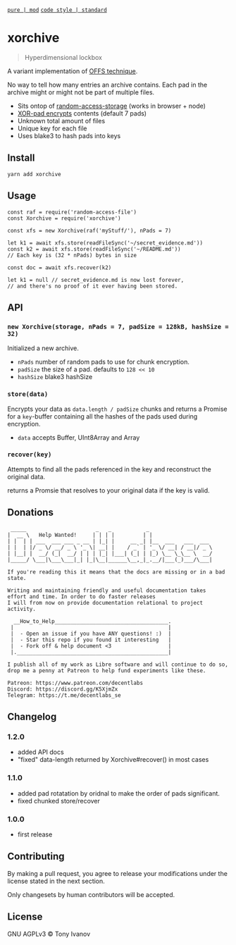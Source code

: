 [`pure | mod`](https://github.com/telamon/create-pure)
[`code style | standard`](https://standardjs.com/)
# xorchive

> Hyperdimensional lockbox

A variant implementation of [OFFS technique](https://en.wikipedia.org/wiki/OFFSystem).

No way to tell how many entries an archive contains.
Each pad in the archive might or might not be part of multiple files.

- Sits ontop of [random-access-storage](https://github.com/random-access-storage) (works in browser + node)
- [XOR-pad encrypts](https://en.wikipedia.org/wiki/XOR_cipher) contents (default 7 pads)
- Unknown total amount of files
- Unique key for each file
- Uses blake3 to hash pads into keys

## <a name="install"></a> Install

```
yarn add xorchive
```

## <a name="usage"></a> Usage

```
const raf = require('random-access-file')
const Xorchive = require('xorchive')

const xfs = new Xorchive(raf('myStuff/'), nPads = 7)

let k1 = await xfs.store(readFileSync('~/secret_evidence.md'))
const k2 = await xfs.store(readFileSync('~/README.md'))
// Each key is (32 * nPads) bytes in size

const doc = await xfs.recover(k2)

let k1 = null // secret_evidence.md is now lost forever,
// and there's no proof of it ever having been stored.
```

## API

### `new Xorchive(storage, nPads = 7, padSize = 128kB, hashSize = 32)`

Initialized a new archive.

- `nPads` number of random pads to use for chunk encryption.
- `padSize` the size of a pad. defaults to `128 << 10`
- `hashSize` blake3 hashSize


### `store(data)`

Encrypts your data as `data.length / padSize` chunks and
returns a Promise for a `key`-buffer containing all the hashes of the pads
used during encryption.


- `data` accepts Buffer, UInt8Array and Array

### `recover(key)`

Attempts to find all the pads referenced in the key and reconstruct the
original data.

returns a Promsie that resolves to your original data if
the key is valid.

## Donations

```ad
 _____                      _   _           _
|  __ \   Help Wanted!     | | | |         | |
| |  | | ___  ___ ___ _ __ | |_| |     __ _| |__  ___   ___  ___
| |  | |/ _ \/ __/ _ \ '_ \| __| |    / _` | '_ \/ __| / __|/ _ \
| |__| |  __/ (_|  __/ | | | |_| |___| (_| | |_) \__ \_\__ \  __/
|_____/ \___|\___\___|_| |_|\__|______\__,_|_.__/|___(_)___/\___|

If you're reading this it means that the docs are missing or in a bad state.

Writing and maintaining friendly and useful documentation takes
effort and time. In order to do faster releases
I will from now on provide documentation relational to project activity.

  __How_to_Help____________________________________.
 |                                                 |
 |  - Open an issue if you have ANY questions! :)  |
 |  - Star this repo if you found it interesting   |
 |  - Fork off & help document <3                  |
 |.________________________________________________|

I publish all of my work as Libre software and will continue to do so,
drop me a penny at Patreon to help fund experiments like these.

Patreon: https://www.patreon.com/decentlabs
Discord: https://discord.gg/K5XjmZx
Telegram: https://t.me/decentlabs_se
```


## <a name="changelog"></a> Changelog

### 1.2.0
- added API docs
- "fixed" data-length returned by Xorchive#recover() in most cases
### 1.1.0
- added pad rotatation by oridnal to make the order of pads significant.
- fixed chunked store/recover

### 1.0.0
- first release

## <a name="contribute"></a> Contributing

By making a pull request, you agree to release your modifications under
the license stated in the next section.

Only changesets by human contributors will be accepted.

## License

GNU AGPLv3 © Tony Ivanov
